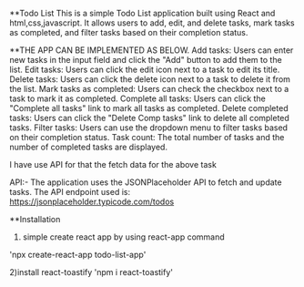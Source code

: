 **Todo List
This is a simple Todo List application built using React and html,css,javascript. It allows users to add, edit, and delete tasks, mark tasks as completed, and filter tasks based on their completion status.

**THE APP CAN BE IMPLEMENTED AS BELOW.
Add tasks: Users can enter new tasks in the input field and click the "Add" button to add them to the list.
Edit tasks: Users can click the edit icon next to a task to edit its title.
Delete tasks: Users can click the delete icon next to a task to delete it from the list.
Mark tasks as completed: Users can check the checkbox next to a task to mark it as completed.
Complete all tasks: Users can click the "Complete all tasks" link to mark all tasks as completed.
Delete completed tasks: Users can click the "Delete Comp tasks" link to delete all completed tasks.
Filter tasks: Users can use the dropdown menu to filter tasks based on their completion status.
Task count: The total number of tasks and the number of completed tasks are displayed.

I have use API for that the fetch data for the above task

API:- The application uses the JSONPlaceholder API to fetch and update tasks. The API endpoint used is: https://jsonplaceholder.typicode.com/todos

**Installation

1) simple create react app by using react-app command

 'npx create-react-app todo-list-app'

 2)install react-toastify
 'npm i react-toastify'
 
 